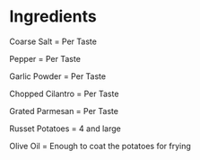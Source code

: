 # Ingredients

Coarse Salt = Per Taste      

Pepper =  Per Taste         

Garlic Powder =  Per Taste 

Chopped Cilantro = Per Taste

Grated Parmesan = Per Taste

Russet Potatoes = 4 and large

Olive Oil = Enough to coat the potatoes for frying
